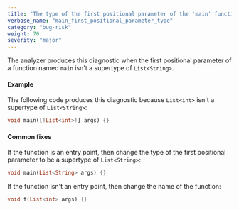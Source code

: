 ```yaml
---
title: "The type of the first positional parameter of the 'main' function must be a supertype of 'List<String>'."
verbose_name: "main_first_positional_parameter_type"
category: "bug-risk"
weight: 70
severity: "major"
---
```

The analyzer produces this diagnostic when the first positional parameter
of a function named `main` isn't a supertype of `List<String>`.

#### Example

The following code produces this diagnostic because `List<int>` isn't a
supertype of `List<String>`:

```dart
void main([!List<int>!] args) {}
```

#### Common fixes

If the function is an entry point, then change the type of the first
positional parameter to be a supertype of `List<String>`:

```dart
void main(List<String> args) {}
```

If the function isn't an entry point, then change the name of the function:

```dart
void f(List<int> args) {}
```

